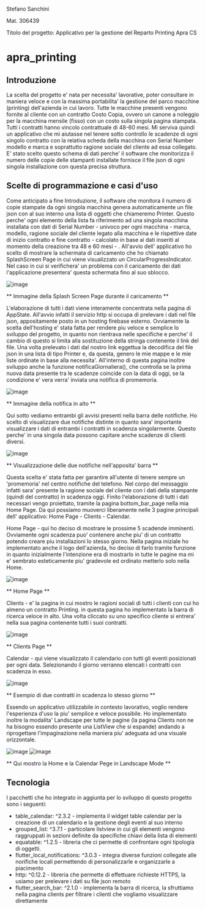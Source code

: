 Stefano Sanchini

Mat. 306439

Titolo del progetto: Applicativo per la gestione del Reparto Printing Apra CS

# apra_printing

## Introduzione

La scelta del progetto e' nata per necessita' lavorative, poter consultare in maniera veloce e
con la massima portabilita' la gestione del parco macchine (printing) dell'azienda in cui lavoro.
Tutte le macchine presenti vengono fornite al cliente con un contratto Costo Copia, ovvero un canone a
noleggio per la macchina mensile (fisso) con un costo sulla singola pagina stampata. Tutti i contratti
hanno vincolo contrattuale di 48-60 mesi.
Mi serviva quindi un applicativo che mi aiutasse nel tenere sotto controllo le scadenze di ogni
singolo contratto con la relativa scheda della macchina con Serial Number modello e marca e soprattutto
ragione sociale del cliente ad essa collegato.
E' stato scelto questo schema di dati perche' il software che monitorizza il numero delle copie
delle stampanti installate fornisce il file json di ogni singola installazione con questa precisa
struttura.

## Scelte di programmazione e casi d'uso

Come anticipato a fine Introduzione, il software che monitora il numero di copie stampate da ogni
singola macchina genera automaticamente un file json con al suo interno una lista di oggetti che
chiameremo Printer. Questo perche' ogni elemento della lista fa riferimento ad una singola macchina
installata con dati di Serial Number - univoco per ogni macchina - marca, modello, ragione sociale
del cliente legato alla macchina e le rispettive date di inizio contratto e fine contratto - calcolato
in base ai dati inseriti al momento della creazione tra 48 e 60 mesi - .
All'avvio dell' applicativo ho scelto di mostrare la schermata di caricamento che ho chiamato SplashScreen
Page in cui viene visualizzato un CircularProgressIndicator. Nel caso in cui si verifichera' un problema
con il caricamento dei dati l'applicazione presentera' questa schermata fino al suo sblocco.

![image](/assets/screenshot/splash_screen.PNG)

** Immagine della Splash Screen Page durante il caricamento **

L'elaborazione di tutti i dati viene interamente concentrata nella pagina di AppState.
All'avvio infatti il servizio http si occupa di prelevare i dati nel file json, appositamente posto
in un hosting firebase esterno. Ovviamente la scelta dell'hosting e' stata fatta per rendere piu
veloce e semplice lo sviluppo del progetto, in quanto non rientrava nelle specifiche e perche' il
cambio di questo si limita alla sostituzione della stringa contenente il link del file.
Una volta prelevato i dati dal nostro link eggettua la decodifica del file json in una lista di
tipo Printer e, da questa, genero le mie mappe e le mie liste ordinate in base alla necessita'.
All'interno di questa pagina inoltre sviluppo anche la funzione notificaGiornaliera(), che controlla
se la prima nuova data presente tra le scadenze coincide con la data di oggi, se la condizione e' vera
verra' inviata una notifica di promemoria.

![image](/assets/screenshot/notifica.PNG)

** Immagine della notifica in alto **

Qui sotto vediamo entrambi gli avvisi presenti nella barra delle notifiche. Ho scelto di visualizzare
due notifiche distinte in quanto sara' importante visualizzare i dati di entrambi i contratti in scadenza
singolarmente. Questo perche' in una singola data possono capitare anche scadenze di clienti diversi.

![image](/assets/screenshot/notifica2.PNG)

** Visualizzazione delle due notifiche nell'apposita' barra **

Questa scelta e' stata fatta per garantire all'utente di tenere sempre un 'promemoria'
nel centro notifiche del telefono. Nel corpo del messaggio infatti sara' presente la ragione sociale
del cliente con i dati della stampante (quindi del contratto) in scadenza oggi.
Finito l'elaborazione di tutti i dati necessari vengo proiettato, tramite la pagina bottom_bar_page
nella mia Home Page. Da qui possiamo muoverci liberamente nelle 3 pagine principali dell' applicativo:
Home Page - Clients - Calendar.

Home Page - qui ho deciso di mostrare le prossime 5 scadende imminenti. Ovviamente ogni
scadenza puo' contenere anche piu' di un contratto potendo creare piu installazioni lo
stesso giorno. Nella pagina iniziale ho implementato anche il logo dell'azienda, ho deciso di farlo
tramite funzione in quanto inizialmente l'intenzione era di mostrarlo in tutte le pagine ma  mi e'
sembrato esteticamente piu' gradevole ed ordinato metterlo solo nella Home.

![image](/assets/screenshot/home_page.PNG)

** Home Page **

Clients - e' la pagina in cui mostro le ragioni sociali di tutti i clienti con cui ho almeno
un contratto Printing. in questa pagina ho implementato la barra di ricerca veloce in alto.
Una volta cliccato su uno specifico cliente si entrera' nella sua pagina contenente tutti i suoi contratti.

![image](/assets/screenshot/clients_page.PNG)

** Clients Page **

Calendar - qui viene visualizzato il calendario con tutti gli eventi posizionati per ogni data.
Selezionando il giorno verranno elencati i contratti con scadenza in esso.

![image](/assets/screenshot/calendar_page.PNG)

** Esempio di due contratti in scadenza lo stesso giorno **

Essendo un applicativo utilizzabile in contesto lavorativo, voglio rendere l'esperienza d'uso la piu'
semplice e veloce possibile. Ho implementato inoltre la modalita' Landscape per tutte le pagine (la
pagina Clients non ne ha bisogno essendo presente una ListView che si espande) andando a riprogettare
l'impaginazione nella maniera piu' adeguata ad una visuale orizzontale.

![image](/assets/screenshot/home_landscape.PNG)
![image](/assets/screenshot/calendar_landscape.PNG)

** Qui mostro la Home e la Calendar Pege in Landscape Mode **

## Tecnologia

I pacchetti che ho integrato in aggiunta per lo sviluppo di questo progetto sono i seguenti:

- table_calendar: ^2.3.2 - implementa il widget table calendar per la creazione di un calendario
    e la gestione degli eventi al suo interno
- grouped_list: ^3.7.1 - particolare listview in cui gli elementi vengono raggruppati in sezioni
    definite da specifiche chiavi della lista di elementi
- equatable: ^1.2.5 - libreria che ci permette di confrontare ogni tipologia di oggetti.
- flutter_local_notifications: ^3.0.3 - integra diverse funzioni collegate alle norifiche locali
    permettendo di personalizzarle e organizzarle a piacimento
- http: ^0.12.2 - libreria che permette di effettuare richieste HTTPS, la usiamo per prelevare i
    dati su file json remoto
- flutter_search_bar: ^2.1.0 - implementa la barra di ricerca, la sfruttiamo nella pagina clients
    per filtrare i clienti che vogliamo visualizzare direttamente
